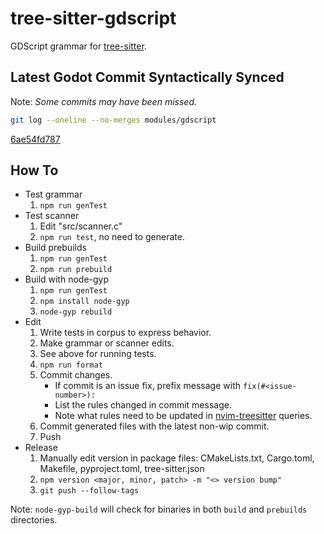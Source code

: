 tree-sitter-gdscript
====================

GDScript grammar for [tree-sitter][].

## Latest Godot Commit Syntactically Synced

Note: *Some commits may have been missed.*

```bash
git log --oneline --no-merges modules/gdscript
```

[6ae54fd787](https://github.com/godotengine/godot/commits/6ae54fd787)

## How To

- Test grammar
  1. `npm run genTest`
- Test scanner
  1. Edit "src/scanner.c"
  1. `npm run test`, no need to generate.
- Build prebuilds
  1. `npm run genTest`
  1. `npm run prebuild`
- Build with node-gyp
  1. `npm run genTest`
  1. `npm install node-gyp`
  1. `node-gyp rebuild`
- Edit
  1. Write tests in corpus to express behavior.
  1. Make grammar or scanner edits.
  1. See above for running tests.
  1. `npm run format`
  1. Commit changes.
     - If commit is an issue fix, prefix message with `fix(#<issue-number>):`
     - List the rules changed in commit message.
     - Note what rules need to be updated in [nvim-treesitter][] queries.
  1. Commit generated files with the latest non-wip commit.
  1. Push
- Release
  1. Manually edit version in package files: CMakeLists.txt, Cargo.toml,
     Makefile, pyproject.toml, tree-sitter.json
  1. `npm version <major, minor, patch> -m "<> version bump"`
  1. `git push --follow-tags`

Note: `node-gyp-build` will check for binaries in both `build` and `prebuilds`
directories.

[tree-sitter]: https://github.com/tree-sitter/tree-sitter
[nvim-treesitter]: https://github.com/nvim-treesitter/nvim-treesitter
